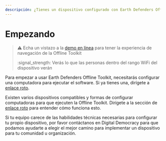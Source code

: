 ```yaml
---
descripción: ¿Tienes un dispositivo configurado con Earth Defenders Offline Toolkit?
---
```


# Empezando

> ⚠️ Echa un vistazo a la [demo en línea](http://demo.earthdefenderstoolkit.com/) para tener la experiencia de navegación de la Offline Toolkit&#x20;
>
> :signal\_strength: Verás lo que las personas dentro del rango WiFi del dispositivo verán

Para empezar a usar Earth Defenders Offline Toolkit, necesitarás configurar una computadora para ejecutar el software. Si ya tienes una, dirígete a [enlace roto](broken-reference "mencionar").

Existen varios dispositivos compatibles y formas de configurar computadoras para que ejecuten la Offline Toolkit. Dirígete a la sección de [enlace roto](broken-reference "mencionar") para entender cómo funciona esto.

Si tu equipo carece de las habilidades técnicas necesarias para configurar tu propio dispositivo, por favor contáctanos en Digital Democracy para que podamos ayudarte a elegir el mejor camino para implementar un dispositivo para tu comunidad u organización.